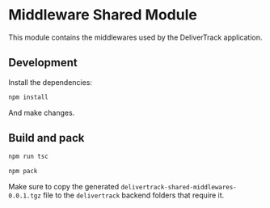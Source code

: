 # Middleware Shared Module

This module contains the middlewares used by the DeliverTrack application.

## Development

Install the dependencies:

```bash
npm install
```

And make changes.

## Build and pack

```bash
npm run tsc
```

```bash
npm pack
```

Make sure to copy the generated `delivertrack-shared-middlewares-0.0.1.tgz` file to the `delivertrack` backend folders that require it.
